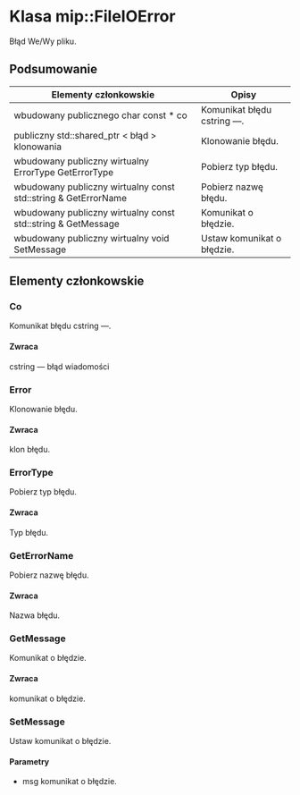 # <a name="class-mipfileioerror"></a>Klasa mip::FileIOError 
Błąd We/Wy pliku.
## <a name="summary"></a>Podsumowanie
 Elementy członkowskie                        | Opisy                                
--------------------------------|---------------------------------------------
wbudowany publicznego char const * co | Komunikat błędu cstring —.
publiczny std::shared_ptr < błąd > klonowania | Klonowanie błędu.
wbudowany publiczny wirtualny ErrorType GetErrorType | Pobierz typ błędu.
wbudowany publiczny wirtualny const std::string & GetErrorName | Pobierz nazwę błędu.
wbudowany publiczny wirtualny const std::string & GetMessage | Komunikat o błędzie.
wbudowany publiczny wirtualny void SetMessage | Ustaw komunikat o błędzie.
## <a name="members"></a>Elementy członkowskie
### <a name="what"></a>Co
Komunikat błędu cstring —.
#### <a name="returns"></a>Zwraca
cstring — błąd wiadomości
### <a name="error"></a>Error
Klonowanie błędu.
#### <a name="returns"></a>Zwraca
klon błędu.
### <a name="errortype"></a>ErrorType
Pobierz typ błędu.
#### <a name="returns"></a>Zwraca
Typ błędu.
### <a name="geterrorname"></a>GetErrorName
Pobierz nazwę błędu.
#### <a name="returns"></a>Zwraca
Nazwa błędu.
### <a name="getmessage"></a>GetMessage
Komunikat o błędzie.
#### <a name="returns"></a>Zwraca
komunikat o błędzie.
### <a name="setmessage"></a>SetMessage
Ustaw komunikat o błędzie.
#### <a name="parameters"></a>Parametry
* msg komunikat o błędzie.